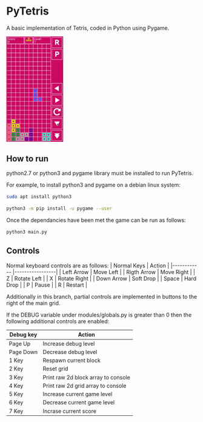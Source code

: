 # PyTetris
A basic implementation of Tetris, coded in Python using Pygame. 


<img src="images/PyTetris.gif" width="150"/>

## How to run
python2.7 or python3 and pygame library must be installed to run PyTetris. 

For example, to install python3 and pygame on a debian linux system:

```bash
sudo apt install python3
```
```bash
python3 -m pip install -u pygame --user
```
Once the dependancies have been met the game can be run as follows:
```bash
python3 main.py
```

## Controls
Normal keyboard controls are as follows:
| Normal Keys |  Action         |
|------------ |-----------------|
| Left Arrow  | Move Left       |
| Rigth Arrow | Move Right      |
| Z           | Rotate Left     |
| X           | Rotate Right    |
| Down Arrow  | Soft Drop       |
| Space       | Hard Drop       |
| P           | Pause           |
| R           | Restart         |

Additionally in this branch, partial controls are implemented in buttons to the right of the main grid.

If the DEBUG variable under modules/globals.py is greater than 0 then the following additional controls are enabled:

|Debug key  |Action                               |
|-----------|-------------------------------------|
| Page Up   | Increase debug level                |
| Page Down | Decrease debug level                |
| 1 Key     | Respawn current block               |
| 2 Key     | Reset grid                          |
| 3 Key     | Print raw 2d block array to console |
| 4 Key     | Print raw 2d grid array to console  |
| 5 Key     | Increase current game level         |
| 6 Key     | Decrease current game level         |
| 7 Key     | Incrase current score               |


